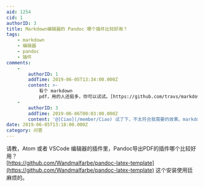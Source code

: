 ```yaml
---
aid: 1254
cid: 1
authorID: 3
title: Markdown编辑器的 Pandoc 哪个插件比较好用？
tags:
    - markdown
    - 编辑器
    - pandoc
    - 插件
comments:
    -
        authorID: 1
        addTime: 2019-06-05T13:34:00.000Z
        content: >-
            有个 markdown
            pdf，用的人还挺多，你可以试试。[https://github.com/travs/markdown-pdf](https://github.com/travs/markdown-pdf)
    -
        authorID: 3
        addTime: 2019-06-06T00:03:00.000Z
        content: '@[Ciao](/member/Ciao) 试了下，不太符合我需要的效果。markdown-themeable-pdf 可以。'
date: 2019-06-05T13:18:00.000Z
category: 问答
---
```


请教，Atom 或者 VSCode 编辑器的插件里，Pandoc导出PDF的插件哪个比较好用？  
[https://github.com/Wandmalfarbe/pandoc-latex-template](https://github.com/Wandmalfarbe/pandoc-latex-template) 这个安装使用廷麻烦的。
